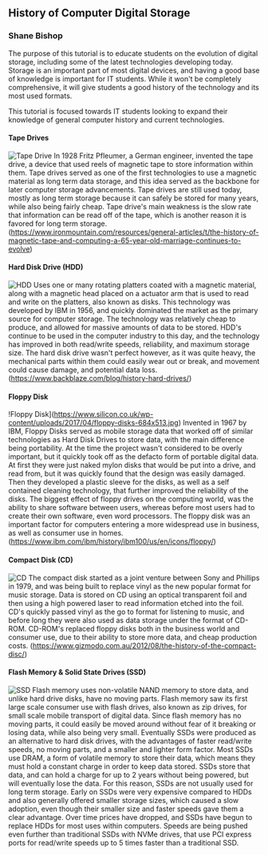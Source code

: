 ## History of Computer Digital Storage
### Shane Bishop

The purpose of this tutorial is to educate students on the evolution of digital storage, including some of the latest technologies developing today. Storage is an important part of most digital devices, and having a good base of knowledge is important for IT students. While it won't be completely comprehensive, it will give students a good history of the technology and its most used formats.

This tutorial is focused towards IT students looking to expand their knowledge of general computer history and current technologies.

#### Tape Drives
![Tape Drive](https://1.cms.s81c.com/sites/default/files/2018-03-27/storage_tape-drive-ts2280.jpeg)
In 1928 Fritz Pfleumer, a German engineer, invented the tape drive, a device that used reels of magnetic tape to store information within them. Tape drives served as one of the first technologies to use a magnetic material as long term data storage, and this idea served as the backbone for later computer storage advancements. Tape drives are still used today, mostly as long term storage because it can safely be stored for many years, while also being fairly cheap. Tape drive's main weakness is the slow rate that information can be read off of the tape, which is another reason it is favored for long term storage.
(https://www.ironmountain.com/resources/general-articles/t/the-history-of-magnetic-tape-and-computing-a-65-year-old-marriage-continues-to-evolve)

#### Hard Disk Drive (HDD)
![HDD](https://brain-images-ssl.cdn.dixons.com/7/7/21534977/u_21534977.jpg?_ga=2.262611726.348605072.1544138013-635473934.1544138013)
Uses one or many rotating platters coated with a magnetic material, along with a magnetic head placed on a actuator arm that is used to read and write on the platters, also known as disks. This technology was developed by IBM in 1956, and quickly dominated the market as the primary source for computer storage. The technology was relatively cheap to produce, and allowed for massive amounts of data to be stored. HDD's continue to be used in the computer industry to this day, and the technology has improved in both read/write speeds, reliability, and maximum storage size. The hard disk drive wasn't perfect however, as it was quite heavy, the mechanical parts within them could easily wear out or break, and movement could cause damage, and potential data loss.
(https://www.backblaze.com/blog/history-hard-drives/)

#### Floppy Disk
!Floppy Disk](https://www.silicon.co.uk/wp-content/uploads/2017/04/floppy-disks-684x513.jpg) 
Invented in 1967 by IBM, Floppy Disks served as mobile storage data that worked off of similar technologies as Hard Disk Drives to store data, with the main difference being portability. At the time the project wasn't considered to be overly important, but it quickly took off as the defacto form of portable digital data. At first they were just naked mylon disks that would be put into a drive, and read from, but it was quickly found that the design was easily damaged. Then they developed a plastic sleeve for the disks, as well as a self contained cleaning technology, that further improved the reliability of the disks. The biggest effect of floppy drives on the computing world, was the ability to share software between users, whereas before most users had to create their own software, even word processors. The floppy disk was an important factor for computers entering a more widespread use in business, as well as consumer use in homes.
(https://www.ibm.com/ibm/history/ibm100/us/en/icons/floppy/)

#### Compact Disk (CD)
![CD](https://www.reviewjournal.com/wp-content/uploads/2018/02/10083708_web1_thinkstockphotos-610960578.jpg)
The compact disk started as a joint venture between Sony and Phillips in 1979, and was being built to replace vinyl as the new popular format for music storage. Data is stored on CD using an optical transparent foil and then using a high powered laser to read information etched into the foil. CD's quickly passed vinyl as the go to format for listening to music, and before long they were also used as data storage under the format of CD-ROM. CD-ROM's replaced floppy disks both in the business world and consumer use, due to their ability to store more data, and cheap production costs. 
(https://www.gizmodo.com.au/2012/08/the-history-of-the-compact-disc/)

#### Flash Memory & Solid State Drives (SSD)
![SSD](https://techguided.com/wp-content/uploads/2018/04/Best-SSD-for-Gaming.jpg)
Flash memory uses non-volatile NAND memory to store data, and unlike hard drive disks, have no moving parts. Flash memory saw its first large scale consumer use with flash drives, also known as zip drives, for small scale mobile transport of digital data. Since flash memory has no moving parts, it could easily be moved around without fear of it breaking or losing data, while also being very small. Eventually SSDs were produced as an alternative to hard disk drives, with the advantages of faster read/write speeds, no moving parts, and a smaller and lighter form factor. Most SSDs use DRAM, a form of volatile memory to store their data, which means they must hold a constant charge in order to keep data stored. SSDs store that data, and can hold a charge for up to 2 years without being powered, but will eventually lose the data. For this reason, SSDs are not usually used for long term storage. Early on SSDs were very expensive compared to HDDs and also generally offered smaller storage sizes, which caused a slow adoption, even though their smaller size and faster speeds gave them a clear advantage. Over time prices have dropped, and SSDs have begun to replace HDDs for most uses within computers. Speeds are being pushed even further than traditional SSDs with NVMe drives, that use PCI express ports for read/write speeds up to 5 times faster than a traditional SSD.
